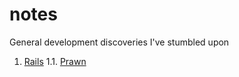 notes
=====

General development discoveries I've stumbled upon

1. [Rails](rails)
1.1. [Prawn](rails/prawn)

